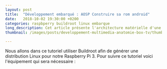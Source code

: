 ```yaml
---
layout: post
title:  "Développement embarqué : AOSP Construire sa rom android"
date:   2018-10-02 19:30:00 +0200
categories: raspbperry buildroot linux embarque
long_description: Cet article présente l'architecture matérielle d'une box télévision, nous verrons également les utilitaires qui sont utilisés pour générer une distribution.
thumbnail: /images/posts/developpement-multimedia-anatomie-box-tv/thumbnail.png

---
```


Nous allons dans ce tutoriel utiliser Buildroot afin de générer une distribution Linux pour notre Raspberry Pi 3. Pour suivre ce tutoriel voici l'équipement qui sera nécessaire :
